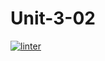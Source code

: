 # Unit-3-02
 [![linter](https://github.com/Jay-JayL/Unit-3-02/workflows/linter/badge.svg)](https://github.com/marketplace/actions/super-linter)
